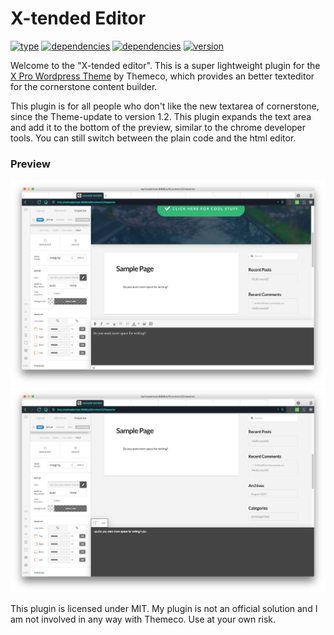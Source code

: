 # X-tended Editor 

[![type](https://img.shields.io/badge/Type-Wordpress%20Plugin-brightgreen.svg)]()
[![dependencies](https://img.shields.io/badge/dependencies-Wordpress%2C%20X%20Pro-orange.svg)]()
[![dependencies](https://img.shields.io/badge/License-MIT-blue.svg)]()
[![version](https://img.shields.io/badge/Version-1.0-red.svg)]()


Welcome to the "X-tended editor". This is a super lightweight plugin for the [X Pro Wordpress Theme](https://theme.co/) by Themeco, which provides an better texteditor for the cornerstone content builder.

This plugin is for all people who don't like the new textarea of cornerstone, since the Theme-update to version 1.2. This plugin expands the text area and add it to the bottom of the preview, similar to the chrome developer tools.
You can still switch between the plain code and the html editor. 


### Preview

![screen1](/assets/preview.png)
![screen1](/assets/preview2.png)


This plugin is licensed under MIT. My plugin is not an official solution and I am not involved in any way with Themeco. Use at your own risk.